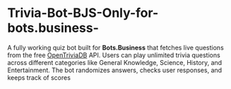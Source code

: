 # Trivia-Bot-BJS-Only-for-bots.business-
A fully working quiz bot built for **Bots.Business** that fetches live questions from the free [OpenTriviaDB](https://opentdb.com/) API.   Users can play unlimited trivia questions across different categories like General Knowledge, Science, History, and Entertainment.   The bot randomizes answers, checks user responses, and keeps track of scores
